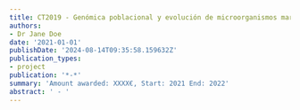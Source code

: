 ```yaml
---
title: CT2019 - Genómica poblacional y evolución de microorganismos marinos.
authors:
- Dr Jane Doe
date: '2021-01-01'
publishDate: '2024-08-14T09:35:58.159632Z'
publication_types:
- project
publication: '*-*'
summary: 'Amount awarded: XXXX€, Start: 2021 End: 2022'
abstract: ' - '
---
```

